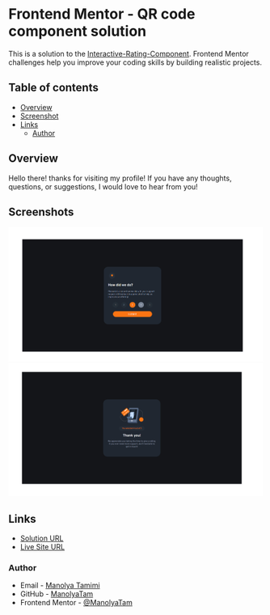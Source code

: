 # Frontend Mentor - QR code component solution

This is a solution to the [Interactive-Rating-Component](https://www.frontendmentor.io/challenges/interactive-rating-component-koxpeBUmI). Frontend Mentor challenges help you improve your coding skills by building realistic projects. 

## Table of contents

- [Overview](#overview)
- [Screenshot](#screenshot)
- [Links](#links)
  - [Author](#author)

## Overview
  Hello there!
  thanks for visiting my profile!
  If you have any thoughts, questions, or suggestions, I would love to hear from you!

## Screenshots

![Desktop form page (result)](./result/page1_result.png)
![Desktop submition page (result)](./result/page2_result.png)

## Links

  - [Solution URL](https://github.com/ManolyaTam/Interactive-Rating-Component)
  - [Live Site URL](https://manolyatam.github.io/Interactive-Rating-Component/)


### Author
  - Email - [Manolya Tamimi](tamimimanolya@gmail.com)
  - GitHub - [ManolyaTam](https://github.com/ManolyaTam/)
  - Frontend Mentor - [@ManolyaTam](https://www.frontendmentor.io/profile/ManolyaTam)
